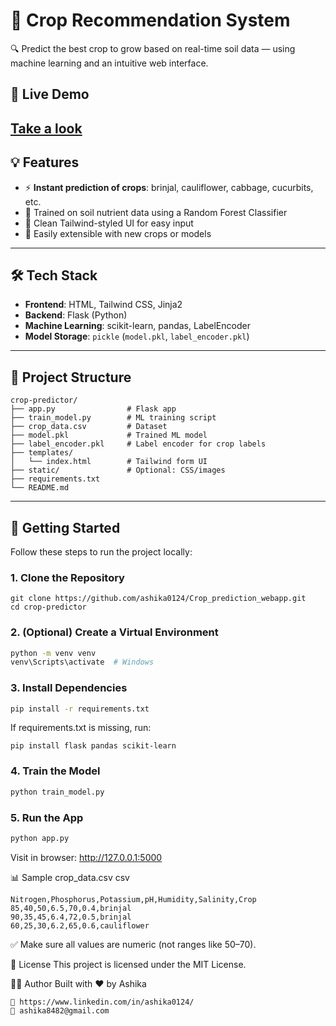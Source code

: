 # 🌱 Crop Recommendation System

🔍 Predict the best crop to grow based on real-time soil data — using machine learning and an intuitive web interface.

## 🧠 Live Demo
 [Take a look](https://crop-prediction-webapp.onrender.com/)
---

## 💡 Features

- ⚡ **Instant prediction of crops**: brinjal, cauliflower, cabbage, cucurbits, etc.
- 🤖 Trained on soil nutrient data using a Random Forest Classifier
- 🎯 Clean Tailwind-styled UI for easy input
- 🧪 Easily extensible with new crops or models

---

## 🛠️ Tech Stack

- **Frontend**: HTML, Tailwind CSS, Jinja2
- **Backend**: Flask (Python)
- **Machine Learning**: scikit-learn, pandas, LabelEncoder
- **Model Storage**: `pickle` (`model.pkl`, `label_encoder.pkl`)

---

## 📁 Project Structure

```
crop-predictor/
├── app.py                # Flask app
├── train_model.py        # ML training script
├── crop_data.csv         # Dataset
├── model.pkl             # Trained ML model
├── label_encoder.pkl     # Label encoder for crop labels
├── templates/
│   └── index.html        # Tailwind form UI
├── static/               # Optional: CSS/images
├── requirements.txt
└── README.md
```
---

## 🚀 Getting Started

Follow these steps to run the project locally:

### 1. Clone the Repository

```
git clone https://github.com/ashika0124/Crop_prediction_webapp.git
cd crop-predictor
```
### 2. (Optional) Create a Virtual Environment

```bash
python -m venv venv
venv\Scripts\activate  # Windows

```
### 3. Install Dependencies

```bash
pip install -r requirements.txt
```
If requirements.txt is missing, run:
```
pip install flask pandas scikit-learn
```
### 4. Train the Model

```bash
python train_model.py
```
### 5. Run the App

```bash
python app.py
```
Visit in browser: http://127.0.0.1:5000


📊 Sample crop_data.csv
csv
```
Nitrogen,Phosphorus,Potassium,pH,Humidity,Salinity,Crop
85,40,50,6.5,70,0.4,brinjal
90,35,45,6.4,72,0.5,brinjal
60,25,30,6.2,65,0.6,cauliflower
```
✅ Make sure all values are numeric (not ranges like 50–70).

📄 License
This project is licensed under the MIT License.

🙋‍♂️ Author
Built with ❤️ by Ashika
```
🔗 https://www.linkedin.com/in/ashika0124/ 
📧 ashika8482@gmail.com
```
